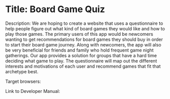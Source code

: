 # Title: Board Game Quiz
Description: 
We are hoping to create a website that uses a questionnaire to help people figure out what kind of board games they would like and how to play those games. The primary users of this app would be newcomers wanting to get recommendations for board games they should buy in order to start their board game journey. Along with newcomers, the app will also be very beneficial for friends and family who hold frequent game night gatherings. Our app provides a solution for groups that have a hard time deciding what game to play. The questionnaire will map out the different interests and motivations of each user and recommend games that fit that archetype best. 

Target browsers:






Link to Developer Manual: 
